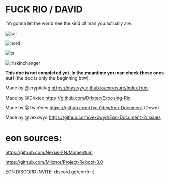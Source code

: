 # FUCK RIO / DAVID
I'm gonna let the world see the kind of man you actually are.

![car](https://github.com/user-attachments/assets/b6e01a28-5a83-4c9b-8342-285427be0d2d)

![nord](https://cdn.discordapp.com/attachments/1336040187737931922/1359567100636823732/1744216455995.gif?ex=68334688&is=6831f508&hm=ec6a1a6699f475bcf0cb27a9ad7fb7d451418400c0ce5cce55298e1315ce8dae&)

![ts](https://cdn.discordapp.com/attachments/1336040826735956053/1349820960479514645/caption.gif?ex=68336a3b&is=683218bb&hm=458137b729e13fbb47a2c431416d4f92d9ef880c0c4230c1f9f83523ecb13a36&)

![irlskinchanger](https://cdn.discordapp.com/attachments/1336040187737931922/1360754458945917088/togif.gif?ex=6832fb18&is=6831a998&hm=f2418564467402dff487449b30905ce6db9bb7490dfdc0789737249aeb9191d6&)

**This doc is not completed yet. In the meantime you can check these ones out!** (the doc is only the beginning btw).

Made by @cryptictag
https://mystyyy.github.io/exposure/index.html

Made by @Drixtec 
https://github.com/Drixtec/Exposing-Rio

Made by @Twin1dev
https://github.com/Twin1dev/Eon-Document (Down)

Made by @vexxwyd
https://github.com/vexxwyd/Eon-Document-2/issues

# eon sources:

https://github.com/Nexus-FN/Momentum

https://github.com/Milxnor/Project-Reboot-3.0

EON DISCORD INVITE: 
discord.gg/eonfn  :)
